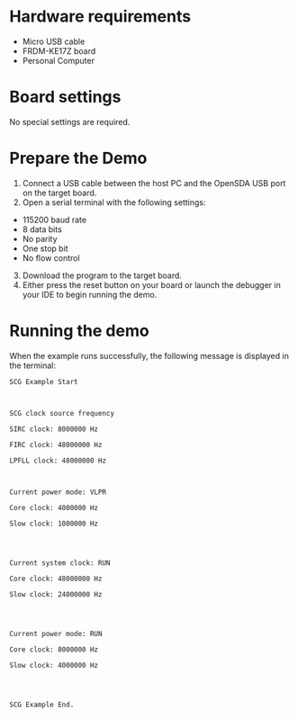 Hardware requirements
=====================
- Micro USB cable
- FRDM-KE17Z board
- Personal Computer

Board settings
==============
No special settings are required.

Prepare the Demo
================
1.  Connect a USB cable between the host PC and the OpenSDA USB port on the target board.
2.  Open a serial terminal with the following settings:
   - 115200 baud rate
   - 8 data bits
   - No parity
   - One stop bit
   - No flow control
3. Download the program to the target board.
4. Either press the reset button on your board or launch the debugger in your IDE to begin running the demo.

Running the demo
================
When the example runs successfully, the following message is displayed in the terminal:

~~~~~~~~~~~~~~~~~~~~~
SCG Example Start



SCG clock source frequency

SIRC clock: 8000000 Hz

FIRC clock: 48000000 Hz

LPFLL clock: 48000000 Hz



Current power mode: VLPR

Core clock: 4000000 Hz

Slow clock: 1000000 Hz




Current system clock: RUN

Core clock: 48000000 Hz

Slow clock: 24000000 Hz




Current power mode: RUN

Core clock: 8000000 Hz

Slow clock: 4000000 Hz




SCG Example End.
~~~~~~~~~~~~~~~~~~~~~
